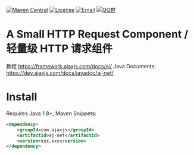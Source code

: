 [![Maven Central](https://img.shields.io/maven-central/v/com.ajaxjs/aj-net?label=Latest%20Release)](https://central.sonatype.com/artifact/com.ajaxjs/aj-net)
[![License](https://img.shields.io/badge/license-Apache--2.0-green.svg?longCache=true&style=flat)](http://www.apache.org/licenses/LICENSE-2.0.txt)
[![Email](https://img.shields.io/badge/Contact--me-Email-orange.svg)](mailto:frank@ajaxjs.com)
[![QQ群](https://framework.ajaxjs.com/static/qq.svg)](https://shang.qq.com/wpa/qunwpa?idkey=3877893a4ed3a5f0be01e809e7ac120e346102bd550deb6692239bb42de38e22)

# A Small HTTP Request Component / 轻量级 HTTP 请求组件

教程 https://framework.ajaxjs.com/docs/aj/
Java Documents: https://dev.ajaxjs.com/docs/javadoc/aj-net/

# Install

Requires Java 1.8+, Maven Snippets:

```xml
<dependency>
    <groupId>com.ajaxjs</groupId>
    <artifactId>aj-net</artifactId>
    <version>xxx.xxx</version>
</dependency>
```